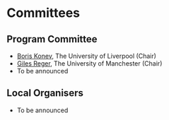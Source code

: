 # Committees


## Program Committee

- [Boris Konev](https://www.csc.liv.ac.uk/~konev/), The University of Liverpool (Chair)
- [Giles Reger](http://www.cs.man.ac.uk/~regerg/), The University of Manchester (Chair)
- To be announced

## Local Organisers

- To be announced
